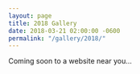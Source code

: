 ```yaml
---
layout: page
title: 2018 Gallery
date: 2018-03-21 02:00:00 -0600
permalink: "/gallery/2018/"
---
```


Coming soon to a website near you...